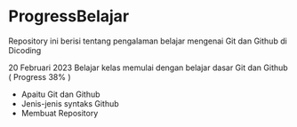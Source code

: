 # ProgressBelajar
Repository ini berisi tentang pengalaman belajar mengenai Git dan Github di Dicoding

20 Februari 2023
Belajar kelas memulai dengan belajar dasar Git dan Github ( Progress 38% )
  * Apaitu Git dan Github
  * Jenis-jenis syntaks Github
  * Membuat Repository
